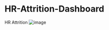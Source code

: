 # HR-Attrition-Dashboard
HR Attrition
![image](https://github.com/user-attachments/assets/f9306506-d65c-494d-9a8e-febfca7615e8)
